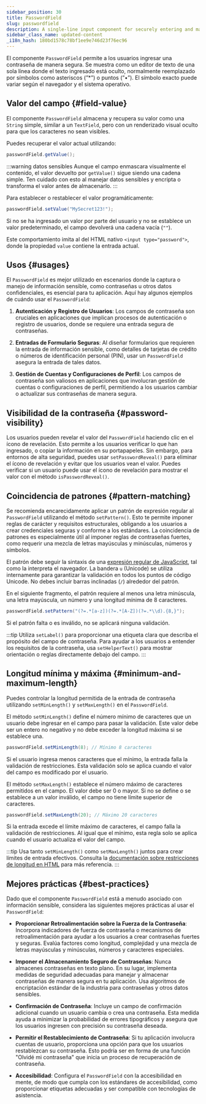 ```yaml
---
sidebar_position: 30
title: PasswordField
slug: passwordfield
description: A single-line input component for securely entering and masking password data.
sidebar_class_name: updated-content
_i18n_hash: 180bd1578c78bf1ee9e746d23f76ec96
---
```

<DocChip chip='shadow' />
<DocChip chip='name' label="dwc-field" />
<DocChip chip='since' label='23.02' />
<JavadocLink type="foundation" location="com/webforj/component/field/PasswordField" top='true'/>

<ParentLink parent="Field" />

El componente `PasswordField` permite a los usuarios ingresar una contraseña de manera segura. Se muestra como un editor de texto de una sola línea donde el texto ingresado está oculto, normalmente reemplazado por símbolos como asteriscos (”*”) o puntos (”•”). El símbolo exacto puede variar según el navegador y el sistema operativo.

<ComponentDemo 
path='/webforj/passwordfield?' 
javaE='https://raw.githubusercontent.com/webforj/webforj-documentation/refs/heads/main/src/main/java/com/webforj/samples/views/fields/passwordfield/PasswordFieldView.java'
/>

## Valor del campo {#field-value}

El componente `PasswordField` almacena y recupera su valor como una `String` simple, similar a un `TextField`, pero con un renderizado visual oculto para que los caracteres no sean visibles.

Puedes recuperar el valor actual utilizando:

```java
passwordField.getValue();
```

:::warning datos sensibles
Aunque el campo enmascara visualmente el contenido, el valor devuelto por `getValue()` sigue siendo una cadena simple. Ten cuidado con esto al manejar datos sensibles y encripta o transforma el valor antes de almacenarlo.
:::

Para establecer o restablecer el valor programáticamente:

```java
passwordField.setValue("MySecret123!");
```

Si no se ha ingresado un valor por parte del usuario y no se establece un valor predeterminado, el campo devolverá una cadena vacía (`""`).

Este comportamiento imita al del HTML nativo `<input type="password">`, donde la propiedad `value` contiene la entrada actual.

## Usos {#usages}

El `PasswordField` es mejor utilizado en escenarios donde la captura o manejo de información sensible, como contraseñas u otros datos confidenciales, es esencial para tu aplicación. Aquí hay algunos ejemplos de cuándo usar el `PasswordField`:

1. **Autenticación y Registro de Usuarios**: Los campos de contraseña son cruciales en aplicaciones que implican procesos de autenticación o registro de usuarios, donde se requiere una entrada segura de contraseñas.

2. **Entradas de Formulario Seguras**: Al diseñar formularios que requieren la entrada de información sensible, como detalles de tarjetas de crédito o números de identificación personal (PIN), usar un `PasswordField` asegura la entrada de tales datos.

3. **Gestión de Cuentas y Configuraciones de Perfil**: Los campos de contraseña son valiosos en aplicaciones que involucran gestión de cuentas o configuraciones de perfil, permitiendo a los usuarios cambiar o actualizar sus contraseñas de manera segura.

## Visibilidad de la contraseña {#password-visibility}

Los usuarios pueden revelar el valor del `PasswordField` haciendo clic en el ícono de revelación. Esto permite a los usuarios verificar lo que han ingresado, o copiar la información en su portapapeles. Sin embargo, para entornos de alta seguridad, puedes usar `setPasswordReveal()` para eliminar el ícono de revelación y evitar que los usuarios vean el valor. Puedes verificar si un usuario puede usar el ícono de revelación para mostrar el valor con el método `isPasswordReveal()`.

## Coincidencia de patrones {#pattern-matching}

Se recomienda encarecidamente aplicar un patrón de expresión regular al `PasswordField` utilizando el método `setPattern()`. Esto te permite imponer reglas de carácter y requisitos estructurales, obligando a los usuarios a crear credenciales seguras y conforme a los estándares. La coincidencia de patrones es especialmente útil al imponer reglas de contraseñas fuertes, como requerir una mezcla de letras mayúsculas y minúsculas, números y símbolos.

El patrón debe seguir la sintaxis de una [expresión regular de JavaScript](https://developer.mozilla.org/en-US/docs/Web/JavaScript/Guide/Regular_expressions), tal como la interpreta el navegador. La bandera `u` (Unicode) se utiliza internamente para garantizar la validación en todos los puntos de código Unicode. No debes incluir barras inclinadas (`/`) alrededor del patrón.

En el siguiente fragmento, el patrón requiere al menos una letra minúscula, una letra mayúscula, un número y una longitud mínima de 8 caracteres.

```java
passwordField.setPattern("(?=.*[a-z])(?=.*[A-Z])(?=.*\\d).{8,}");
```

Si el patrón falta o es inválido, no se aplicará ninguna validación.

:::tip
Utiliza `setLabel()` para proporcionar una etiqueta clara que describa el propósito del campo de contraseña. Para ayudar a los usuarios a entender los requisitos de la contraseña, usa `setHelperText()` para mostrar orientación o reglas directamente debajo del campo.
:::

## Longitud mínima y máxima {#minimum-and-maximum-length}

Puedes controlar la longitud permitida de la entrada de contraseña utilizando `setMinLength()` y `setMaxLength()` en el `PasswordField`.

El método `setMinLength()` define el número mínimo de caracteres que un usuario debe ingresar en el campo para pasar la validación. Este valor debe ser un entero no negativo y no debe exceder la longitud máxima si se establece una.

```java
passwordField.setMinLength(8); // Mínimo 8 caracteres
```

Si el usuario ingresa menos caracteres que el mínimo, la entrada falla la validación de restricciones. Esta validación solo se aplica cuando el valor del campo es modificado por el usuario.

El método `setMaxLength()` establece el número máximo de caracteres permitidos en el campo. El valor debe ser 0 o mayor. Si no se define o se establece a un valor inválido, el campo no tiene límite superior de caracteres.

```java
passwordField.setMaxLength(20); // Máximo 20 caracteres
```

Si la entrada excede el límite máximo de caracteres, el campo falla la validación de restricciones. Al igual que el mínimo, esta regla solo se aplica cuando el usuario actualiza el valor del campo.

:::tip
Usa tanto `setMinLength()` como `setMaxLength()` juntos para crear límites de entrada efectivos. Consulta la [documentación sobre restricciones de longitud en HTML](https://developer.mozilla.org/en-US/docs/Web/HTML/Element/input#minlength) para más referencia.
:::

## Mejores prácticas {#best-practices}

Dado que el componente `PasswordField` está a menudo asociado con información sensible, considera las siguientes mejores prácticas al usar el `PasswordField`:

- **Proporcionar Retroalimentación sobre la Fuerza de la Contraseña**: Incorpora indicadores de fuerza de contraseña o mecanismos de retroalimentación para ayudar a los usuarios a crear contraseñas fuertes y seguras. Evalúa factores como longitud, complejidad y una mezcla de letras mayúsculas y minúsculas, números y caracteres especiales.

- **Imponer el Almacenamiento Seguro de Contraseñas**: Nunca almacenes contraseñas en texto plano. En su lugar, implementa medidas de seguridad adecuadas para manejar y almacenar contraseñas de manera segura en tu aplicación. Usa algoritmos de encriptación estándar de la industria para contraseñas y otros datos sensibles.

- **Confirmación de Contraseña**: Incluye un campo de confirmación adicional cuando un usuario cambia o crea una contraseña. Esta medida ayuda a minimizar la probabilidad de errores tipográficos y asegura que los usuarios ingresen con precisión su contraseña deseada.

- **Permitir el Restablecimiento de Contraseña**: Si tu aplicación involucra cuentas de usuario, proporciona una opción para que los usuarios restablezcan su contraseña. Esto podría ser en forma de una función "Olvidé mi contraseña" que inicia un proceso de recuperación de contraseña.

- **Accesibilidad**: Configura el `PasswordField` con la accesibilidad en mente, de modo que cumpla con los estándares de accesibilidad, como proporcionar etiquetas adecuadas y ser compatible con tecnologías de asistencia.
